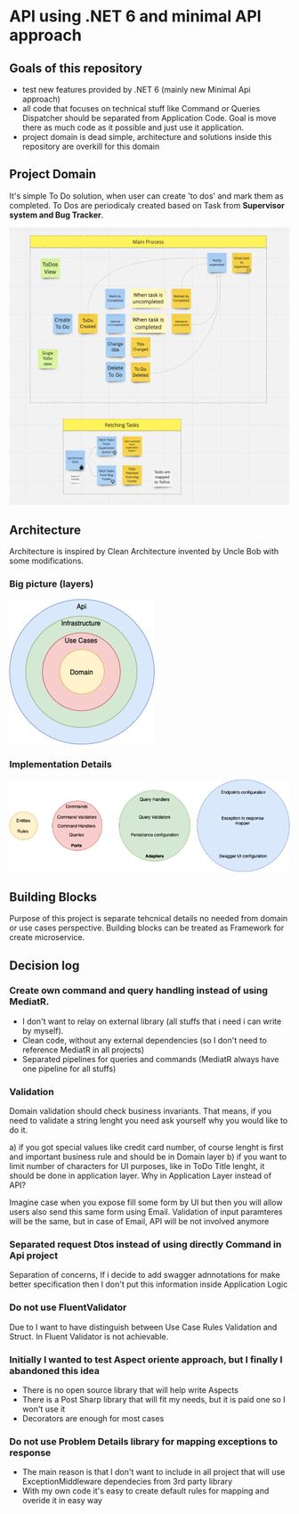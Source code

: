 # API using .NET 6 and minimal API approach

## Goals of this repository 
- test new features provided by .NET 6 (mainly new Minimal Api approach)
- all code that focuses on technical stuff like Command or Queries Dispatcher should be separated from Application Code. Goal is move there as much code as it possible and just use it application. 
- project domain is dead simple, architecture and solutions inside this repository are overkill for this domain 

## Project Domain

It's simple To Do solution, when user can create 'to dos' and mark them as completed. To Dos are periodicaly created based on Task from **Supervisor system and Bug Tracker**. 

![TODo Domain](./docs/ToDo_Domain.png)

## Architecture

Architecture is inspired by Clean Architecture invented by Uncle Bob with some modifications. 

### Big picture (layers)

![Architecture](./docs/Architecture_Big_Picture.png)

### Implementation Details

![Implementation Details](./docs/Architecture_Implementation_Details.png)

## Building Blocks

Purpose of this project is separate tehcnical details no needed from domain or use cases perspective. Building blocks can be treated as Framework for create microservice. 

## Decision log 

### Create own command and query handling instead of using MediatR. 
- I don't want to relay on external library (all stuffs that i need i can write by myself). 
- Clean code, without any external dependencies (so I don't need to reference MediatR in all projects)
- Separated pipelines for queries and commands (MediatR always have one pipeline for all stuffs)

### Validation

Domain validation should check business invariants. That means, if you need to validate a string lenght you need ask yourself why you would like to do it.

  a) if you got special values like credit card number, of course lenght is first and important business rule and should be in Domain layer
  b) if you want to limit number of characters for UI purposes, like in ToDo Title lenght, it should be done in application layer. Why in Application Layer instead of API?
  
  Imagine case when you expose fill some form by UI but then you will allow users also send this same form using Email. Validation of input paramteres will be the same, but in case of Email, API will be not involved anymore
  
### Separated request Dtos instead of using directly Command in Api project

Separation of concerns, If i decide to add swagger adnnotations for make better specification then I don't put this information inside Application Logic

### Do not use FluentValidator

Due to I want to have distinguish between Use Case Rules Validation and Struct. In Fluent Validator is not achievable.

### Initially I wanted to test Aspect oriente approach, but I finally I abandoned this idea
   - There is no open source library that will help write Aspects
   - There is a Post Sharp library that will fit my needs, but it is paid one so I won't use it
   - Decorators are enough for most cases
   
   
### Do not use Problem Details library for mapping exceptions to response
- The main reason is that I don't want to include in all project that will use ExceptionMiddleware dependecies from 3rd party library
- With my own code it's easy to create default rules for mapping and overide it in easy way
